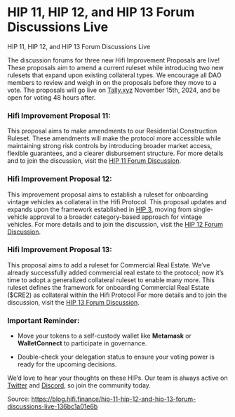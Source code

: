 
# HIP 11, HIP 12, and HIP 13 Forum Discussions Live

HIP 11, HIP 12, and HIP 13 Forum Discussions Live

The discussion forums for three new Hifi Improvement Proposals are live! These proposals aim to amend a current ruleset while introducing two new rulesets that expand upon existing collateral types. We encourage all DAO members to review and weigh in on the proposals before they move to a vote. The proposals will go live on [Tally.xyz](https://www.tally.xyz/gov/hifi-dao/proposals) November 15th, 2024, and be open for voting 48 hours after.

### Hifi Improvement Proposal 11:

This proposal aims to make amendments to our Residential Construction Ruleset. These amendments will make the protocol more accessible while maintaining strong risk controls by introducing broader market access, flexible guarantees, and a clearer disbursement structure. For more details and to join the discussion, visit the [HIP 11 Forum Discussion](https://forum.hifi.finance/t/hip-11-residential-construction-collateral-ruleset-amendment/421).

### Hifi Improvement Proposal 12:

This improvement proposal aims to establish a ruleset for onboarding vintage vehicles as collateral in the Hifi Protocol. This proposal updates and expands upon the framework established in [HIP 3](https://www.tally.xyz/gov/hifi-dao/proposal/1), moving from single-vehicle approval to a broader category-based approach for vintage vehicles. For more details and to join the discussion, visit the [HIP 12 Forum Discussion](https://forum.hifi.finance/t/hip-12-vintage-vehicle-collateral-ruleset/422).

### Hifi Improvement Proposal 13:

This proposal aims to add a ruleset for Commercial Real Estate. We’ve already successfully added commercial real estate to the protocol; now it’s time to adopt a generalized collateral ruleset to enable many more. This ruleset defines the framework for onboarding Commercial Real Estate ($CRE2) as collateral within the Hifi Protocol For more details and to join the discussion, visit the [HIP 13 Forum Discussion](https://forum.hifi.finance/t/hip-13-commercial-real-estate-collateral-ruleset/423).

### Important Reminder:

* Move your tokens to a self-custody wallet like **Metamask** or **WalletConnect** to participate in governance.

* Double-check your delegation status to ensure your voting power is ready for the upcoming decisions.

We’d love to hear your thoughts on these HIPs. Our team is always active on [Twitter](https://twitter.com/hififinance) and [Discord](https://discord.com/invite/uGxaCppKSH), so join the community today.


Source: https://blog.hifi.finance/hip-11-hip-12-and-hip-13-forum-discussions-live-136bc1a01e6b
